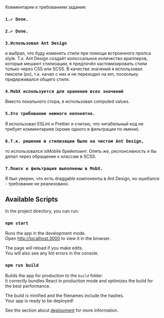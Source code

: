 Комментарии к требованиям задания:

### `1.✔️ Done.`

### `2.✔️ Done.`

### `3.Использовал Ant Design`
и выбрал, что буду изменять стили при помощи встроенного пропса style. T.к. Ant Design создаёт колоссальное количество врапперов, которые мешают стилизации, я предпочёл кастомизировать стили только через CSS или SCSS. В качестве значений я использовал пиксели (px), т.к. начал с них и не переходил на em, поскольку придерживался общего стиля.

### `4.MobX используется для хранения всех значений` 
Вместо локального стора, я использовал computed values.

### `5.Это требование немного непонятно.` 
Я использовал ESLint и Prettier и считаю, что читабельный код не требует комментариев (кроме одного в фильтрации по имени).

### `6.T.к. решение в стилизации было на чистом Ant Design,`
то использовался isMobile брейкпоинт. Опять же, респонсивность я бы делал через обращение к классам в SCSS.

### `7.Поиск и фильтрация выполнены в MobX.` 
Я был уверен, что есть draggable компоненты в Ant Design, но ошибался - требование не реализовано.

## Available Scripts

In the project directory, you can run:

### `npm start`

Runs the app in the development mode.\
Open [http://localhost:3000](http://localhost:3000) to view it in the browser.

The page will reload if you make edits.\
You will also see any lint errors in the console.

### `npm run build`

Builds the app for production to the `build` folder.\
It correctly bundles React in production mode and optimizes the build for the best performance.

The build is minified and the filenames include the hashes.\
Your app is ready to be deployed!

See the section about [deployment](https://facebook.github.io/create-react-app/docs/deployment) for more information.
